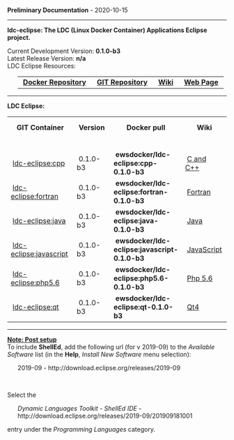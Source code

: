 
__Preliminary Documentation__ - 2020-10-15
____  
__ldc-eclipse: The LDC (Linux Docker Container) Applications Eclipse project.__  

Current Development Version: __0.1.0-b3__  
Latest Release Version: __n/a__  
LDC Eclipse Resources:  

<ul>
  <table>
    <tr>
      <td>&nbsp;<a href="https://hub.docker.com/repository/docker/ewsdocker/ldc-eclipse"><b>Docker Repository</b></a>&nbsp;</td>
      <td>&nbsp;<a href="https://github.com/ewsdocker/ldc-applications/eclipse"><b>GIT Repository</b></a>&nbsp;</td>
      <td>&nbsp;<a href="https://github.com/ewsdocker/ldc-eclipse/wiki"><b>Wiki</b></a>&nbsp;</td>
      <td>&nbsp;<a href="https://ewsdocker.github.io/ldc-applications/ldc-eclipse.html"><b>Web Page</b></a>&nbsp;</td>
    </tr>
  </table>
</ul>

____  

__LDC Eclipse:__  

<table border=0>
  <tr>
    <th>&nbsp;GIT Container&nbsp;</th>
    <th>&nbsp;Version&nbsp;</th>
    <th>&nbsp;Docker pull&nbsp;</th>
    <th>&nbsp;Wiki&nbsp;</th>
    <th>&nbsp;App Version&nbsp;</th>
  </tr>
  <tr>
    <td colspan=5>&nbsp;</td>
  </tr>
  <tr>
    <td>&nbsp;<a href="https://ewsdocker.github.io/ldc-applications/eclipse/cpp.html">ldc-eclipse:cpp</a>&nbsp;</td>
    <td>&nbsp;0.1.0-b3&nbsp;</td>
    <td>&nbsp;<b>ewsdocker/ldc-eclipse:cpp-0.1.0-b3</b>&nbsp;</td>
    <td>&nbsp;<a href="https://github.com/ewsdocker/ldc-eclipse/wiki/Cpp">C and C++</a>&nbsp;</td>
    <td>&nbsp;<b>2020-06-M3-incubation</b>&nbsp;</td>
  </tr>
  <tr>
    <td>&nbsp;<a href="https://ewsdocker.github.io/ldc-applications/eclipse/fortran.html">ldc-eclipse:fortran</a>&nbsp;</td>
    <td>&nbsp;0.1.0-b3&nbsp;</td>
    <td>&nbsp;<b>ewsdocker/ldc-eclipse:fortran-0.1.0-b3</b>&nbsp;</td>
    <td>&nbsp;<a href="https://github.com/ewsdocker/ldc-applications/wiki/eclipse/Fortran.md">Fortran</a>&nbsp;</td>
    <td>&nbsp;<b>2020-06-M3-incubation</b>&nbsp;</td>
  </tr>
  <tr>
    <td>&nbsp;<a href="https://ewsdocker.github.io/ldc-applications/eclipse/java.html">ldc-eclipse:java</a>&nbsp;</td>
    <td>&nbsp;0.1.0-b3&nbsp;</td>
    <td>&nbsp;<b>ewsdocker/ldc-eclipse:java-0.1.0-b3</b>&nbsp;</td>
    <td>&nbsp;<a href="https://github.com/ewsdocker/ldc-applications/wiki/eclipse/Java.md">Java</a>&nbsp;</td>
    <td>&nbsp;<b>2020-06-M3</b>&nbsp;</td>
  </tr>
  <tr>
    <td>&nbsp;<a href="https://ewsdocker.github.io/ldc-applications/eclipse/javascript.html">ldc-eclipse:javascript</a>&nbsp;</td>
    <td>&nbsp;0.1.0-b3&nbsp;</td>
    <td>&nbsp;<b>ewsdocker/ldc-eclipse:javascript-0.1.0-b3</b>&nbsp;</td>
    <td>&nbsp;<a href="https://github.com/ewsdocker/ldc-applications/wiki/eclipse/JavaScript.md">JavaScript</a>&nbsp;</td>
    <td>&nbsp;<b>2020-06-M3-incubation</b>&nbsp;</td>
  </tr>
  <tr>
    <td>&nbsp;<a href="https://ewsdocker.github.io/ldc-applications/eclipse/php5.6.html">ldc-eclipse:php5.6</a>&nbsp;</td>
    <td>&nbsp;0.1.0-b3&nbsp;</td>
    <td>&nbsp;<b>ewsdocker/ldc-eclipse:php5.6-0.1.0-b3</b>&nbsp;</td>
    <td>&nbsp;<a href="https://github.com/ewsdocker/ldc-applications/wiki/eclipse/PHP.md">Php 5.6</a>&nbsp;</td>
    <td>&nbsp;<b>2020-06-M3</b>&nbsp;</td>
  </tr>
  <tr>
    <td>&nbsp;<a href="https://ewsdocker.github.io/ldc-applications/eclipse/qt.html">ldc-eclipse:qt</a>&nbsp;</td>
    <td>&nbsp;0.1.0-b3&nbsp;</td>
    <td>&nbsp;<b>ewsdocker/ldc-eclipse:qt-0.1.0-b3</b>&nbsp;</td>
    <td>&nbsp;<a href="https://github.com/ewsdocker/ldc-applications/wiki/eclipse/Qt4.md">Qt4</a>&nbsp;</td>
    <td>&nbsp;<b>2020-06-M3-incubation</b>&nbsp;</td>
  </tr>
</table>

____  

<b><u>Note: Post setup</u></b>
<br>
To include <b>ShellEd</b>, add the following url (for v 2019-09) to 
the <i>Available Software</i> list (in the <b>Help</b>, 
<i>Install New Software</i> menu selection):
<ul>
 2019-09 - http://download.eclipse.org/releases/2019-09 
</ul>

<br>

Select the 
<ul>
  <i>Dynamic Languages Toolkit - ShellEd IDE</i> - http://download.eclipse.org/releases/2019-09/201909181001
</ul>
entry under the <i>Programming Languages</i> category.

